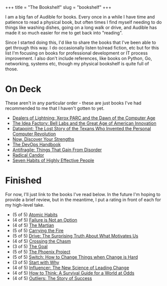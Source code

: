 +++
title = "The Bookshelf"
slug = "bookshelf"
+++

I am a big fan of Audible for books. Every once in a while I have time and patience to read
a physical book, but often times I find myself needing to do things like washing dishes,
going on a long walk or drive, and Audible has made it so much easier for me to get back into
"reading".

Since I started doing this, I'd like to share the books that I've been able to get through this
way. I do occasionally listen to/read fiction, etc but for this list I'm focusing on books for professional
development or IT process improvement. I also don't include references, like books on Python, Go, networking, systems
etc, though my physical bookshelf is quite full of those.

# On Deck

These aren't in any particular order - these are just books I've had recommended to me that I haven't
gotten to yet.

- [Dealers of Lightning: Xerox PARC and the Dawn of the Computer Age](https://www.amazon.com/Dealers-Lightning-Xerox-PARC-Computer/dp/0887309895)
- [The Idea Factory: Bell Labs and the Great Age of American Innovation](https://www.amazon.com/Idea-Factory-Great-American-Innovation/dp/0143122797/)
- [Datapoint: The Lost Story of the Texans Who Invented the Personal Computer Revolution](https://www.amazon.com/Datapoint-Invented-Personal-Computer-Revolution/dp/1936449366)
- [Now, Discover Your Strengths](https://www.amazon.com/Discover-Your-Strengths-Marcus-Buckingham/dp/0743201140)
- [The DevOps Handbook](https://www.amazon.com/DevOps-Handbook-World-Class-Reliability-Organizations/dp/1942788002)
- [Antifragile: Things That Gain From Disorder](https://www.amazon.com/Antifragile-Things-That-Disorder-Incerto/dp/0812979680)
- [Radical Candor](https://www.amazon.com/Radical-Candor-Kim-Scott/dp/B01KTIEFEE)
- [Seven Habits of Highly Effective People](https://www.amazon.com/Habits-Highly-Effective-People-Powerful/dp/0743269519)

# Finished

For now, I'll just link to the books I've read below. In the future I'm hoping to provide a brief review,
but in the meantime, I put a rating in front of each for my high-level take.

- (5 of 5) [Atomic Habits](https://www.amazon.com/Atomic-Habits-Proven-Build-Break/dp/0735211299)
- (4 of 5) [Failure is Not an Option](https://www.amazon.com/Failure-Not-Option-Mission-Control/dp/1439148813)
- (4 of 5) [The Martian](https://www.amazon.com/Martian-Andy-Weir/dp/0553418025)
- (5 of 5) [Carrying the Fire](https://www.amazon.com/Carrying-Fire-Astronauts-Michael-Collins/dp/0374531943)
- (5 of 5) [Drive: The Surprising Truth About What Motivates Us](https://www.amazon.com/Drive-Surprising-Truth-About-Motivates/dp/1594484805)
- (4 of 5) [Crossing the Chasm](https://www.amazon.com/Crossing-Chasm-Marketing-High-Tech-Mainstream/dp/0060517123)
- (3 of 5) [The Goal](https://www.amazon.com/Goal-Process-Ongoing-Improvement/dp/0884271951)
- (5 of 5) [The Phoenix Project](https://www.amazon.com/Phoenix-Project-DevOps-Helping-Business/dp/0988262592)
- (5 of 5) [Switch: How to Change Things when Change is Hard](https://www.amazon.com/Switch-Change-Things-When-Hard/dp/0385528752)
- (3 of 5) [Start with Why](https://www.amazon.com/Start-Why-Leaders-Inspire-Everyone/dp/1591846447)
- (4 of 5) [Influencer: The New Science of Leading Change](https://www.amazon.com/Influencer-Science-Leading-Change-Second/dp/0071808868)
- (4 of 5) [How to Think: A Survival Guide for a World at Odds](https://www.amazon.com/How-Think-Survival-Guide-World/dp/0451499603)
- (4 of 5) [Outliers: The Story of Success](https://www.amazon.com/Outliers-Story-Success-Malcolm-Gladwell/dp/0316017930)
